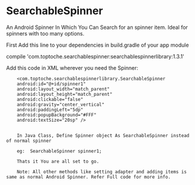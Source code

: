 # SearchableSpinner
An Android Spinner In Which You Can Search for an spinner item. Ideal for spinners with too many options.

First Add this line to your dependencies in build.gradle of your app module

 compile 'com.toptoche.searchablespinner:searchablespinnerlibrary:1.3.1'

Add this code in XML wherever you need the Spinner:

        <com.toptoche.searchablespinnerlibrary.SearchableSpinner
        android:id="@+id/spinner1"
        android:layout_width="match_parent"
        android:layout_height="match_parent"
        android:clickable="false"
        android:gravity="center_vertical"
        android:paddingLeft="5dp"
        android:popupBackground="#FFF"
        android:textSize="20sp" />
        
        
        In Java Class, Define Spinner object As SearchableSpinner instead of normal spinner
        
        eg:  SearchableSpinner spinner1;
        
        Thats it You are all set to go.
        
        Note: All other methods like setting adapter and adding items is same as normal Android Spinner. Refer Full code for more info.
